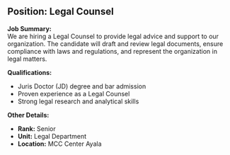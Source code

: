 ## **Position: Legal Counsel**

**Job Summary:**  
We are hiring a Legal Counsel to provide legal advice and support to our organization. The candidate will draft and review legal documents, ensure compliance with laws and regulations, and represent the organization in legal matters.

**Qualifications:**  
- Juris Doctor (JD) degree and bar admission
- Proven experience as a Legal Counsel
- Strong legal research and analytical skills

**Other Details:**
- **Rank:** Senior
- **Unit:** Legal Department
- **Location:** MCC Center Ayala
